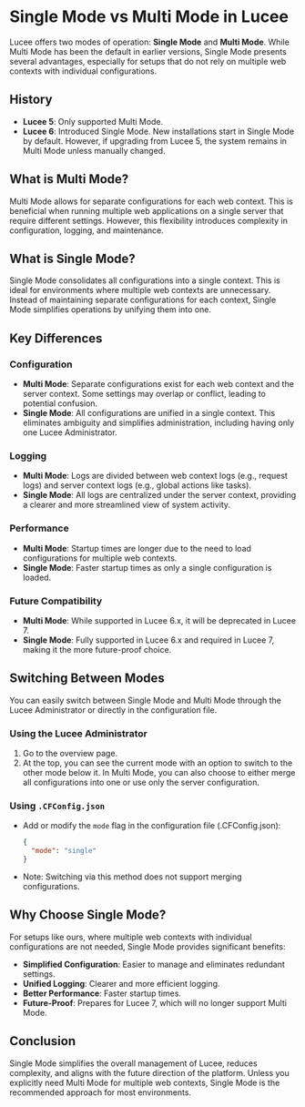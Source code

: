 <!--
{
  "title": "Single Mode vs Multi Mode",
  "id": "single-vs-multi-mode",
  "description": "Understanding the differences between single mode and multi mode in Lucee.",
  "keywords": [
    "Lucee",
    "Single Mode",
    "Multi Mode",
    "Configuration"
  ]
}
-->

# Single Mode vs Multi Mode in Lucee

Lucee offers two modes of operation: **Single Mode** and **Multi Mode**. While Multi Mode has been the default in earlier versions, Single Mode presents several advantages, especially for setups that do not rely on multiple web contexts with individual configurations. 

## History

- **Lucee 5**: Only supported Multi Mode.
- **Lucee 6**: Introduced Single Mode. New installations start in Single Mode by default. However, if upgrading from Lucee 5, the system remains in Multi Mode unless manually changed.

## What is Multi Mode?

Multi Mode allows for separate configurations for each web context. This is beneficial when running multiple web applications on a single server that require different settings. However, this flexibility introduces complexity in configuration, logging, and maintenance.

## What is Single Mode?

Single Mode consolidates all configurations into a single context. This is ideal for environments where multiple web contexts are unnecessary. Instead of maintaining separate configurations for each context, Single Mode simplifies operations by unifying them into one.

## Key Differences

### **Configuration**

- **Multi Mode**: Separate configurations exist for each web context and the server context. Some settings may overlap or conflict, leading to potential confusion.
- **Single Mode**: All configurations are unified in a single context. This eliminates ambiguity and simplifies administration, including having only one Lucee Administrator.

### **Logging**

- **Multi Mode**: Logs are divided between web context logs (e.g., request logs) and server context logs (e.g., global actions like tasks).
- **Single Mode**: All logs are centralized under the server context, providing a clearer and more streamlined view of system activity.

### **Performance**

- **Multi Mode**: Startup times are longer due to the need to load configurations for multiple web contexts.
- **Single Mode**: Faster startup times as only a single configuration is loaded.

### **Future Compatibility**

- **Multi Mode**: While supported in Lucee 6.x, it will be deprecated in Lucee 7.
- **Single Mode**: Fully supported in Lucee 6.x and required in Lucee 7, making it the more future-proof choice.

## Switching Between Modes

You can easily switch between Single Mode and Multi Mode through the Lucee Administrator or directly in the configuration file.

### Using the Lucee Administrator

1. Go to the overview page.
2. At the top, you can see the current mode with an option to switch to the other mode below it. In Multi Mode, you can also choose to either merge all configurations into one or use only the server configuration.

### Using `.CFConfig.json`

- Add or modify the `mode` flag in the configuration file (.CFConfig.json):

  ```json
  {
    "mode": "single"
  }
  ```

- Note: Switching via this method does not support merging configurations.

## Why Choose Single Mode?

For setups like ours, where multiple web contexts with individual configurations are not needed, Single Mode provides significant benefits:

- **Simplified Configuration**: Easier to manage and eliminates redundant settings.
- **Unified Logging**: Clearer and more efficient logging.
- **Better Performance**: Faster startup times.
- **Future-Proof**: Prepares for Lucee 7, which will no longer support Multi Mode.

## Conclusion

Single Mode simplifies the overall management of Lucee, reduces complexity, and aligns with the future direction of the platform. Unless you explicitly need Multi Mode for multiple web contexts, Single Mode is the recommended approach for most environments.
